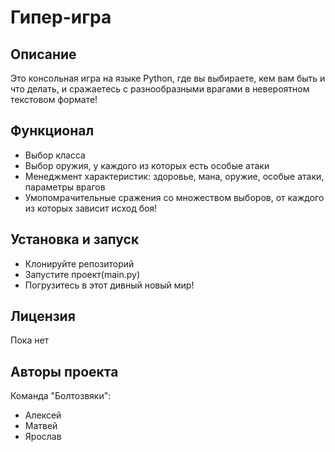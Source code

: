 # Гипер-игра


## Описание

Это консольная игра на языке Python, где вы выбираете, кем вам быть и что делать, и сражаетесь с разнообразными врагами в невероятном текстовом формате!

## Функционал

- Выбор класса
- Выбор оружия, у каждого из которых есть особые атаки
- Менеджмент характеристик: здоровье, мана, оружие, особые атаки, параметры врагов
- Умопомрачительные сражения со множеством выборов, от каждого из которых зависит исход боя!

## Установка и запуск

- Клонируйте репозиторий
- Запустите проект(main.py)
- Погрузитесь в этот дивный новый мир!

## Лицензия
Пока нет

## Авторы проекта

Команда "Болтозвяки": 
- Алексей 
- Матвей
- Ярослав